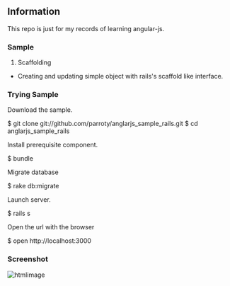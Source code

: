 ## Information
This repo is just for my records of learning angular-js.

### Sample

1. Scaffolding
 * Creating and updating simple object with rails's scaffold like interface.

### Trying Sample
Download the sample.

  $ git clone git://github.com/parroty/anglarjs_sample_rails.git
  $ cd anglarjs_sample_rails

Install prerequisite component.

  $ bundle

Migrate database

  $ rake db:migrate

Launch server.

  $ rails s

Open the url with the browser

  $ open http://localhost:3000

### Screenshot

![htmlimage](http://parroty00.files.wordpress.com/2013/03/angular-sample.png?w=450&h=312)

